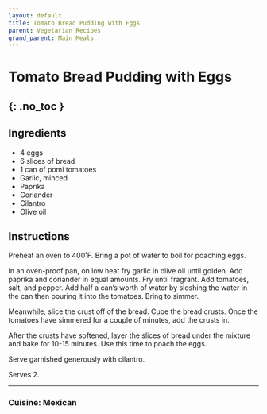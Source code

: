 ```yaml
---
layout: default
title: Tomato Bread Pudding with Eggs
parent: Vegetarian Recipes
grand_parent: Main Meals
---
```


# Tomato Bread Pudding with Eggs
{: .no_toc }
---

## Ingredients
<ul>
	<li>4 eggs</li>
	<li>6 slices of bread</li>
	<li>1 can of pomi tomatoes</li>
	<li>Garlic, minced</li>
	<li>Paprika</li>
	<li>Coriander</li>
	<li>Cilantro</li>
	<li>Olive oil</li>
</ul>

## Instructions
Preheat an oven to 400˚F. Bring a pot of water to boil for poaching eggs.

In an oven-proof pan, on low heat fry garlic in olive oil until golden. Add paprika and coriander in equal amounts. Fry until fragrant. Add tomatoes, salt, and pepper. Add half a can’s worth of water by sloshing the water in the can then pouring it into the tomatoes.  Bring to simmer.

Meanwhile, slice the crust off of the bread. Cube the bread crusts. Once the tomatoes have simmered for a couple of minutes, add the crusts in.

After the crusts have softened, layer the slices of bread under the mixture and bake for 10-15 minutes. Use this time to poach the eggs.

Serve garnished generously with cilantro.

Serves 2.

--- 

### Cuisine: Mexican